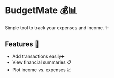 # BudgetMate 💰📊

Simple tool to track your expenses and income. ✨

## Features 🌟
- Add transactions easily➕ 
- View financial summaries 📋
- Plot income vs. expenses 💹


